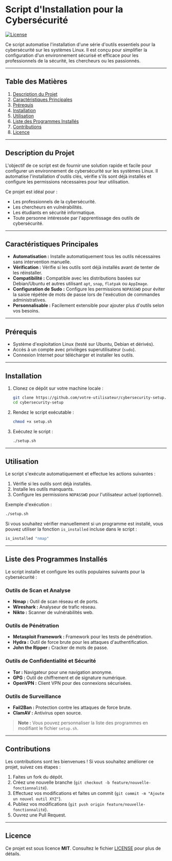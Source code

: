 # **Script d'Installation pour la Cybersécurité**

[![License](https://img.shields.io/badge/License-MIT-blue.svg)](LICENSE)

Ce script automatise l'installation d'une série d'outils essentiels pour la cybersécurité sur les systèmes Linux. Il est conçu pour simplifier la configuration d'un environnement sécurisé et efficace pour les professionnels de la sécurité, les chercheurs ou les passionnés.

---

## **Table des Matières**

1. [Description du Projet](#description-du-projet)
2. [Caractéristiques Principales](#caractéristiques-principales)
3. [Prérequis](#prérequis)
4. [Installation](#installation)
5. [Utilisation](#utilisation)
6. [Liste des Programmes Installés](#liste-des-programmes-installés)
7. [Contributions](#contributions)
8. [Licence](#licence)

---

## **Description du Projet**

L'objectif de ce script est de fournir une solution rapide et facile pour configurer un environnement de cybersécurité sur les systèmes Linux. Il automatise l'installation d'outils clés, vérifie s'ils sont déjà installés et configure les permissions nécessaires pour leur utilisation.

Ce projet est idéal pour :

- Les professionnels de la cybersécurité.
- Les chercheurs en vulnérabilités.
- Les étudiants en sécurité informatique.
- Toute personne intéressée par l'apprentissage des outils de cybersécurité.

---

## **Caractéristiques Principales**

- **Automatisation :** Installe automatiquement tous les outils nécessaires sans intervention manuelle.
- **Vérification :** Vérifie si les outils sont déjà installés avant de tenter de les réinstaller.
- **Compatibilité :** Compatible avec les distributions basées sur Debian/Ubuntu et autres utilisant `apt`, `snap`, `flatpak` ou `AppImage`.
- **Configuration de Sudo :** Configure les permissions `NOPASSWD` pour éviter la saisie répétée de mots de passe lors de l'exécution de commandes administratives.
- **Personnalisable :** Facilement extensible pour ajouter plus d'outils selon vos besoins.

---

## **Prérequis**

- Système d'exploitation Linux (testé sur Ubuntu, Debian et dérivés).
- Accès à un compte avec privilèges superutilisateur (`sudo`).
- Connexion Internet pour télécharger et installer les outils.

---

## **Installation**

1. Clonez ce dépôt sur votre machine locale :

   ```bash
   git clone https://github.com/votre-utilisateur/cybersecurity-setup.git
   cd cybersecurity-setup
   ```

2. Rendez le script exécutable :

   ```bash
   chmod +x setup.sh
   ```

3. Exécutez le script :
   ```bash
   ./setup.sh
   ```

---

## **Utilisation**

Le script s'exécute automatiquement et effectue les actions suivantes :

1. Vérifie si les outils sont déjà installés.
2. Installe les outils manquants.
3. Configure les permissions `NOPASSWD` pour l'utilisateur actuel (optionnel).

Exemple d'exécution :

```bash
./setup.sh
```

Si vous souhaitez vérifier manuellement si un programme est installé, vous pouvez utiliser la fonction `is_installed` incluse dans le script :

```bash
is_installed "nmap"
```

---

## **Liste des Programmes Installés**

Le script installe et configure les outils populaires suivants pour la cybersécurité :

### **Outils de Scan et Analyse**

- **Nmap :** Outil de scan réseau et de ports.
- **Wireshark :** Analyseur de trafic réseau.
- **Nikto :** Scanner de vulnérabilités web.

### **Outils de Pénétration**

- **Metasploit Framework :** Framework pour les tests de pénétration.
- **Hydra :** Outil de force brute pour les attaques d'authentification.
- **John the Ripper :** Cracker de mots de passe.

### **Outils de Confidentialité et Sécurité**

- **Tor :** Navigateur pour une navigation anonyme.
- **GPG :** Outil de chiffrement et de signature numérique.
- **OpenVPN :** Client VPN pour des connexions sécurisées.

### **Outils de Surveillance**

- **Fail2Ban :** Protection contre les attaques de force brute.
- **ClamAV :** Antivirus open source.

> **Note :** Vous pouvez personnaliser la liste des programmes en modifiant le fichier `setup.sh`.

---

## **Contributions**

Les contributions sont les bienvenues ! Si vous souhaitez améliorer ce projet, suivez ces étapes :

1. Faites un fork du dépôt.
2. Créez une nouvelle branche (`git checkout -b feature/nouvelle-fonctionnalité`).
3. Effectuez vos modifications et faites un commit (`git commit -m "Ajoute un nouvel outil XYZ"`).
4. Publiez vos modifications (`git push origin feature/nouvelle-fonctionnalité`).
5. Ouvrez une Pull Request.

---

## **Licence**

Ce projet est sous licence **MIT**. Consultez le fichier [LICENSE](LICENSE) pour plus de détails.
